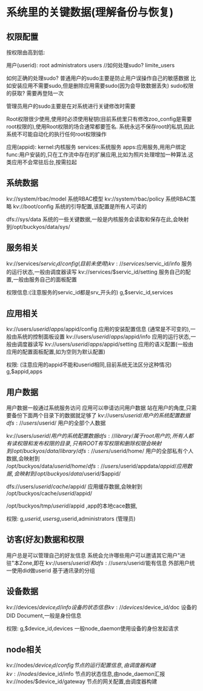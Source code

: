 # 系统里的关键数据(理解备份与恢复)

## 权限配置
按权限由高到低:

用户(userid): 
root
administrators
users //如何处理sudo?
limite_users

如何正确的处理sudo?
普通用户的sudo主要是防止用户误操作自己的敏感数据
    比如安装应用不需要sudo,但是删除应用需要sudo(因为会导致数据丢失)
    sudo权限的获取? 需要再登陆一次

管理员用户的sudo主要是在对系统进行关键修改时需要

Root权限很少使用,使用时必须使用秘钥(目前系统里只有修改zoo_config是需要root权限的),使用Root权限的场合通常都要签名. 系统永远不保存root的私钥,因此系统不可能自动化的执行任何root权限操作

应用(appid):
kernel:内核服务
services:系统服务
apps:应用服务,用用户绑定
func:用户安装的,只在工作流中存在的扩展应用,比如为照片处理增加一种算法.这类应用不会常驻后台,按需拉起

## 系统数据

kv://system/rbac/model 系统RBAC模型
kv://system/rbac/policy 系统RBAC策略
kv://boot/config 系统的引导配置,该配置是所有人可读的

dfs://sys/data 系统的一些关键数据,一般是内核服务会读取和保存在此,会映射到/opt/buckyos/data/sys/


## 服务相关
kv://services/$servic_id/config (目前未使用)
kv://services/$servic_id/info 服务的运行状态,一般由调度器读写
kv://services/$servic_id/setting 服务自己的配置,一般由服务自己的面板配置

权限信息:(注意服务的servic_id都是srv_开头的)
g,$servic_id,services


## 应用相关
kv://users/$userid/apps/$appid/config 应用的安装配置信息 (通常是不可变的),一般由系统的控制面板设置
kv://users/$userid/apps/$appid/info 应用的运行状态,一般由调度器读写
kv://users/$userid/apps/$appid/setting 应用的语义配置(一般由应用的配置面板配置,如为空则为默认配置)

权限: (注意应用的appid不能和userid相同,目前系统无法区分这种情况)
g,$appid,apps


## 用户数据
用户数据一般通过系统服务访问
应用可以申请访问用户数据
站在用户的角度,只需要备份下面两个目录下的数据就足够了
kv://users/$userid/ 用户的系统配置数据
dfs://users/$userid/ 用户的全部个人数据

kv://users/$userid/ 用户的系统配置数据
dfs://library/ 属于root用户的,所有人都有读权限和发布权限的目录,只有ROOT有写权限和删除权限 会映射到 /opt/buckyos/data/library/
dfs://users/$userid/home/ 用户的全部私有个人数据,会映射到 /opt/buckyos/data/$userid/home/
dfs://users/$userid/appdata/$appid/ 应用数据,会映射到 /opt/buckyos/data/$userid/$appid/

dfs://users/$userid/cache/$appid/ 应用缓存数据,会映射到 /opt/buckyos/cache/$userid/$appid/

/opt/buckyos/tmp/$userid/$appid ,app的本地cace数据,

权限:
g,$userid,users
g,$userid,administrators (管理员)

## 访客(好友)数据和权限
用户总是可以管理自己的好友信息
系统会允许哪些用户可以邀请其它用户"进驻"本Zone,即在 kv://users/$userid/  和 dfs://users/$userid/能有信息
外部用户统一使用did做userid
基于通讯录的分组


## 设备数据
kv://devices/$device_id/info 设备的状态信息
kv://devices/$device_id/doc 设备的DID Document,一般是身份信息

权限:
g,$device_id,devices
一般node_daemon使用设备的身份发起请求


## node相关
kv://nodes/$device_id/config 节点的运行配置信息,由调度器构建
kv://nodes/$device_id/info 节点的状态信息,由node_daemon汇报
kv://nodes/$device_id/gateway 节点的网关配置,由调度器构建






